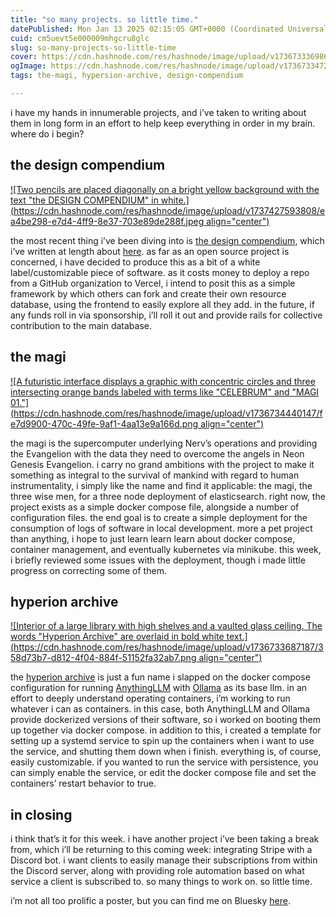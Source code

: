 ```yaml
---
title: "so many projects. so little time."
datePublished: Mon Jan 13 2025 02:15:05 GMT+0000 (Coordinated Universal Time)
cuid: cm5uevt5e000009mhgcru8glc
slug: so-many-projects-so-little-time
cover: https://cdn.hashnode.com/res/hashnode/image/upload/v1736733369869/698b0a20-3e34-440f-acc9-980c8916d92a.png
ogImage: https://cdn.hashnode.com/res/hashnode/image/upload/v1736733472855/d50b8b7e-b56b-4883-a12b-9dbd7d58c225.png
tags: the-magi, hypersion-archive, design-compendium

---
```


i have my hands in innumerable projects, and i’ve taken to writing about them in long form in an effort to help keep everything in order in my brain. where do i begin?

## the design compendium

[![Two pencils are placed diagonally on a bright yellow background with the text "the DESIGN COMPENDIUM" in white.](https://cdn.hashnode.com/res/hashnode/image/upload/v1737427593808/ea4be298-e7d4-4ff9-8e37-703e89de288f.jpeg align="center")](https://github.com/LVNACY/design-compendium)

the most recent thing i’ve been diving into is [the design compendium](https://github.com/LVNACY/design-compendium), which i’ve written at length about [here](https://blog.ephemeralrogue.xyz/the-design-compendium). as far as an open source project is concerned, i have decided to produce this as a bit of a white label/customizable piece of software. as it costs money to deploy a repo from a GitHub organization to Vercel, i intend to posit this as a simple framework by which others can fork and create their own resource database, using the frontend to easily explore all they add. in the future, if any funds roll in via sponsorship, i’ll roll it out and provide rails for collective contribution to the main database.

## the magi

[![A futuristic interface displays a graphic with concentric circles and three intersecting orange bands labeled with terms like "CELEBRUM" and "MAGI 01."](https://cdn.hashnode.com/res/hashnode/image/upload/v1736734440147/fe7d9900-470c-49fe-9af1-4aa13e9a166d.png align="center")](https://github.com/ephemeralrogue/themagi)

the magi is the supercomputer underlying Nerv’s operations and providing the Evangelion with the data they need to overcome the angels in Neon Genesis Evangelion. i carry no grand ambitions with the project to make it something as integral to the survival of mankind with regard to human instrumentality, i simply like the name and find it applicable: the magi, the three wise men, for a three node deployment of elasticsearch. right now, the project exists as a simple docker compose file, alongside a number of configuration files. the end goal is to create a simple deployment for the consumption of logs of software in local development. more a pet project than anything, i hope to just learn learn learn about docker compose, container management, and eventually kubernetes via minikube. this week, i briefly reviewed some issues with the deployment, though i made little progress on correcting some of them.

## hyperion archive

[![Interior of a large library with high shelves and a vaulted glass ceiling. The words "Hyperion Archive" are overlaid in bold white text.](https://cdn.hashnode.com/res/hashnode/image/upload/v1736733687187/358d73b7-d812-4f04-884f-51152fa32ab7.png align="center")](https://github.com/ephemeralrogue/hyperion-archive)

the [hyperion archive](https://github.com/ephemeralrogue/hyperion-archive) is just a fun name i slapped on the docker compose configuration for running [AnythingLLM](https://anythingllm.com) with [Ollama](https://ollama.com) as its base llm. in an effort to deeply understand operating containers, i’m working to run whatever i can as containers. in this case, both AnythingLLM and Ollama provide dockerized versions of their software, so i worked on booting them up together via docker compose. in addition to this, i created a template for setting up a systemd service to spin up the containers when i want to use the service, and shutting them down when i finish. everything is, of course, easily customizable. if you wanted to run the service with persistence, you can simply enable the service, or edit the docker compose file and set the containers’ restart behavior to true.

## in closing

i think that’s it for this week. i have another project i’ve been taking a break from, which i’ll be returning to this coming week: integrating Stripe with a Discord bot. i want clients to easily manage their subscriptions from within the Discord server, along with providing role automation based on what service a client is subscribed to. so many things to work on. so little time.

i’m not all too prolific a poster, but you can find me on Bluesky [here](https://bsky.app/profile/ephemeralrogue.xyz).